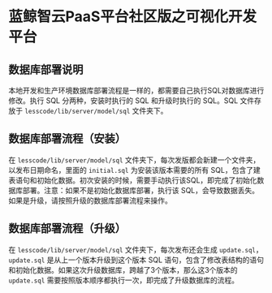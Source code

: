 # 蓝鲸智云PaaS平台社区版之可视化开发平台

## 数据库部署说明

本地开发和生产环境数据库部署流程是一样的，都需要自己执行SQL对数据库进行修改。执行 SQL 分两种，安装时执行的 SQL 和升级时执行的 SQL。SQL 文件存放于 `lesscode/lib/server/model/sql` 文件夹下。

## 数据库部署流程（安装）

在 `lesscode/lib/server/model/sql` 文件夹下，每次发版都会新建一个文件夹，以发布日期命名，里面的 `initial.sql` 为安装该版本需要的所有 SQL，包含了建表语句和初始化数据。初次安装的时候，需要手动执行该SQL，即完成了初始化数据库部署。注意：如果不是初始化数据库部署，执行该 SQL，会导致数据丢失。如果是升级，请按照升级的数据库部署流程来操作。

## 数据库部署流程（升级）

在 `lesscode/lib/server/model/sql` 文件夹下，每次发布还会生成 `update.sql`，`update.sql` 是从上一个版本升级到这个版本 SQL 语句，包含了修改表结构的语句和初始化数据。如果这次升级数据库，跨越了3个版本，那么这3个版本的 `update.sql` 需要按照版本顺序都执行一次，即完成了升级数据库的流程。
